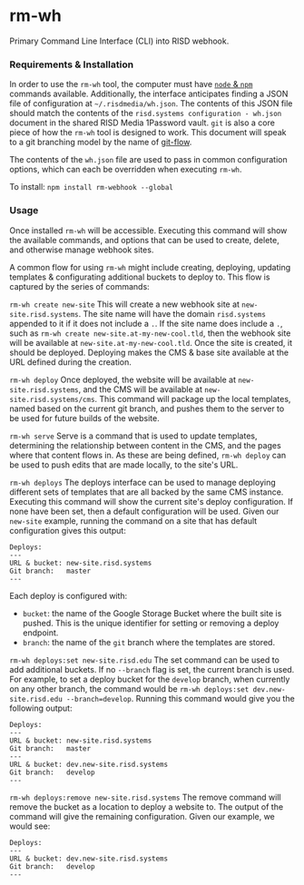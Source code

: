 # rm-wh

Primary Command Line Interface (CLI) into RISD webhook.


### Requirements & Installation

In order to use the `rm-wh` tool, the computer must have [`node` & `npm`][node-npm] commands available. Additionally, the interface anticipates finding a JSON file of configuration at `~/.risdmedia/wh.json`. The contents of this JSON file should match the contents of the `risd.systems configuration - wh.json` document in the shared RISD Media 1Password vault. `git` is also a core piece of how the `rm-wh` tool is designed to work. This document will speak to a git branching model by the name of [git-flow][git-flow].

The contents of the `wh.json` file are used to pass in common configuration options, which can each be overridden when executing `rm-wh`.

To install:  `npm install rm-webhook --global`


### Usage

Once installed `rm-wh` will be accessible. Executing this command will show the available commands, and options that can be used to create, delete, and otherwise manage webhook sites.

A common flow for using `rm-wh` might include creating, deploying, updating templates & configurating additional buckets to deploy to. This flow is captured by the series of commands:

`rm-wh create new-site`
This will create a new webhook site at `new-site.risd.systems`. The site name will have the domain `risd.systems` appended to it if it does not include a `.`. If the site name does include a `.`, such as `rm-wh create new-site.at-my-new-cool.tld`, then the webhook site will be available at `new-site.at-my-new-cool.tld`. Once the site is created, it should be deployed. Deploying makes the CMS & base site available at the URL defined during the creation.

`rm-wh deploy`
Once deployed, the website will be available at `new-site.risd.systems`, and the CMS will be available at `new-site.risd.systems/cms`. This command will package up the local templates, named based on the current git branch, and pushes them to the server to be used for future builds of the website.

`rm-wh serve`
Serve is a command that is used to update templates, determining the relationship between content in the CMS, and the pages where that content flows in. As these are being defined, `rm-wh deploy` can be used to push edits that are made locally, to the site's URL.

`rm-wh deploys`
The deploys interface can be used to manage deploying different sets of templates that are all backed by the same CMS instance. Executing this command will show the current site's deploy configuration. If none have been set, then a default configuration will be used. Given our `new-site` example, running the command on a site that has default configuration gives this output:

```
Deploys:
---
URL & bucket: new-site.risd.systems
Git branch:   master
---
```

Each deploy is configured with:

- `bucket`: the name of the Google Storage Bucket where the built site is pushed. This is the unique identifier for setting or removing a deploy endpoint.
- `branch`: the name of the `git` branch where the templates are stored.


`rm-wh deploys:set new-site.risd.edu`
The set command can be used to add additional buckets. If no `--branch` flag is set, the current branch is used. For example, to set a deploy bucket for the `develop` branch, when currently on any other branch, the command would be `rm-wh deploys:set dev.new-site.risd.edu --branch=develop`. Running this command would give you the following output:

```
Deploys:
---
URL & bucket: new-site.risd.systems
Git branch:   master
---
URL & bucket: dev.new-site.risd.systems
Git branch:   develop
---
```

`rm-wh deploys:remove new-site.risd.systems`
The remove command will remove the bucket as a location to deploy a website to. The output of the command will give the remaining configuration. Given our example, we would see:


```
Deploys:
---
URL & bucket: dev.new-site.risd.systems
Git branch:   develop
---
```


[node-npm]:https://nodejs.org/en/download/
[git-flow]:https://github.com/nvie/gitflow
